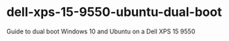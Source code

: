 # dell-xps-15-9550-ubuntu-dual-boot
Guide to dual boot Windows 10 and Ubuntu on a Dell XPS 15 9550 
